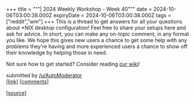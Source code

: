 +++
title = """| 2024 Weekly Workshop - Week 40"""
date = 2024-10-06T03:00:38.000Z
expiryDate = 2024-10-06T03:00:38.000Z
tags = ["reddit","wm"]
+++
This is a thread to get answers for all your questions about \*NIX desktop configuration! Feel free to share your setups here and ask for advice. In short, you can make any on-topic comment, in any format you like. We hope this gives new users a chance to get some help with any problems they're having and more experienced users a chance to show off their knowledge by helping those in need.

Not sure how to get started? Consider reading [our wiki](https://www.reddit.com/r/unixporn/wiki/index/)!

submitted by [/u/AutoModerator](https://www.reddit.com/user/AutoModerator)  
[\[link\]](https://www.reddit.com/r/unixporn/comments/1fx73vi/2024_weekly_workshop_week_40/) [\[comments\]](https://www.reddit.com/r/unixporn/comments/1fx73vi/2024_weekly_workshop_week_40/)

[[source]](https://www.reddit.com/r/unixporn/comments/1fx73vi/2024_weekly_workshop_week_40/)
